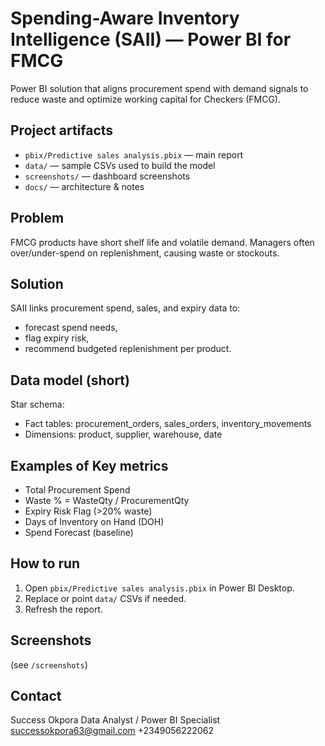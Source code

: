 ﻿# Spending-Aware Inventory Intelligence (SAII) — Power BI for FMCG


Power BI solution that aligns procurement spend with demand signals to reduce waste and optimize working capital for Checkers (FMCG).

## Project artifacts
- `pbix/Predictive sales analysis.pbix` — main report
- `data/` — sample CSVs used to build the model
- `screenshots/` — dashboard screenshots
- `docs/` — architecture & notes

## Problem
FMCG products have short shelf life and volatile demand. Managers often over/under-spend on replenishment, causing waste or stockouts.

## Solution
SAII links procurement spend, sales, and expiry data to:
- forecast spend needs,
- flag expiry risk,
- recommend budgeted replenishment per product.

## Data model (short)
Star schema:
- Fact tables: procurement_orders, sales_orders, inventory_movements
- Dimensions: product, supplier, warehouse, date

## Examples of Key metrics
- Total Procurement Spend
- Waste % = WasteQty / ProcurementQty
- Expiry Risk Flag (>20% waste)
- Days of Inventory on Hand (DOH)
- Spend Forecast (baseline)

## How to run
1. Open `pbix/Predictive sales analysis.pbix` in Power BI Desktop.
2. Replace or point `data/` CSVs if needed.
3. Refresh the report.

## Screenshots
(see `/screenshots`)

## Contact
Success Okpora 
Data Analyst / Power BI Specialist
successokpora63@gmail.com
+2349056222062

